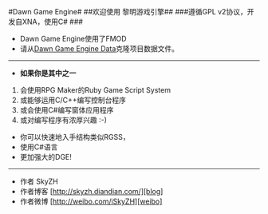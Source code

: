 #Dawn Game Engine#
##欢迎使用 黎明游戏引擎##
###遵循GPL v2协议，开发自XNA，使用C\# ###

* Dawn Game Engine使用了FMOD
* 请从[Dawn Game Engine Data][DGEData]克隆项目数据文件。

[DGEData]:https://git.oschina.net/SkyZH/Dawn_XNA_Data

***

* **如果你是其中之一**
1. 会使用RPG Maker的Ruby Game Script System
2. 或能够运用C/C++编写控制台程序
3. 或会使用C#编写窗体应用程序
4. 或对编写程序有浓厚兴趣 :-)
* 你可以快速地入手结构类似RGSS，
* 使用C#语言
* 更加强大的DGE!

***
* 作者 SkyZH
* 作者博客 [http://skyzh.diandian.com/][blog]
* 作者微博 [http://weibo.com/iSkyZH][weibo]

[blog]:http://skyzh.diandian.com/
[weibo]:http://weibo.com/iSkyZH/
